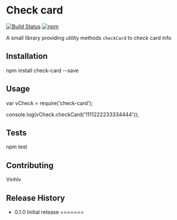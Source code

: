 Check card
=========
[![Build Status](https://travis-ci.org/vinhlv/check-card.svg?branch=master)](https://travis-ci.org/vinhlv/check-card)
[![npm](https://img.shields.io/npm/v/npm.svg?style=plastic)](https://www.npmjs.com/package/check-card)

A small library providing utility methods `checkCard` to check card info

## Installation

  npm install check-card --save

## Usage

  var vCheck = require('check-card');

  console.log(vCheck.checkCard('1111222233334444'));

## Tests

  npm test

## Contributing

Vinhlv

## Release History

* 0.1.0 Initial release
=======
